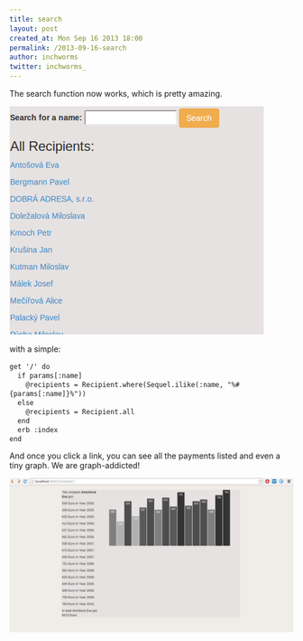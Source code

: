 ```yaml
---
title: search
layout: post
created_at: Mon Sep 16 2013 18:00
permalink: /2013-09-16-search
author: inchworms
twitter: inchworms_
---
```



The search function now works, which is pretty amazing.

![search](/images/search_function.png)

with a simple:

    get '/' do
      if params[:name]
        @recipients = Recipient.where(Sequel.ilike(:name, "%#{params[:name]}%"))
      else
        @recipients = Recipient.all
      end
      erb :index
    end


And once you click a link, you can see all the payments listed and even a tiny graph. We are graph-addicted!

![search](/images/payments_listed.png)